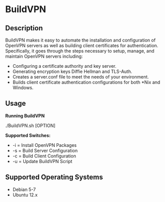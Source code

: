 BuildVPN
========

Description
-----------
BuildVPN makes it easy to automate the installation and configuration of OpenVPN servers as well as building client certificates for authentication.
Specifically, it goes through the steps necessary to setup, manage, and maintain OpenVPN servers including:

* Configuring a certificate authority and key server.
* Generating encryption keys Diffie Hellman  and TLS-Auth.
* Creates a server.conf file to meet the needs of your environment.
* Builds client certificate authentication configurations for both *Nix and Windows.

Usage
-----
**Running BuildVPN**

 ./BuildVPN.sh [OPTION]

**Supported Switches:**

* -i = Install OpenVPN Packages
* -s = Build Server Configuration
* -c = Build Client Configuration
* -u = Update BuildVPN Script

Supported Operating Systems
---------------------------

* Debian 5-7
* Ubuntu 12.x
